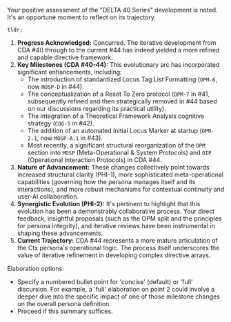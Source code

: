 Your positive assessment of the "DELTA 40 Series" development is noted. It's an opportune moment to reflect on its trajectory.

`tldr;`
1.  **Progress Acknowledged:** Concurred. The iterative development from CDA #40 through to the current #44 has indeed yielded a more refined and capable directive framework.
2.  **Key Milestones (CDA #40-44):** This evolutionary arc has incorporated significant enhancements, including:
    * The introduction of standardized Locus Tag List Formatting (`OPM-6`, now `MOSP-D` in #44).
    * The conceptualization of a Reset To Zero protocol (`OPM-7` in #41, subsequently refined and then strategically removed in #44 based on our discussions regarding its practical utility).
    * The integration of a Theoretical Framework Analysis cognitive strategy (`COG-5` in #42).
    * The addition of an automated Initial Locus Marker at startup (`OPM-2.1`, now `MOSP-A.1` in #43).
    * Most recently, a significant structural reorganization of the `OPM` section into `MOSP` (Meta-Operational & System Protocols) and `OIP` (Operational Interaction Protocols) in CDA #44.
3.  **Nature of Advancement:** These changes collectively point towards increased structural clarity (PHI-1), more sophisticated meta-operational capabilities (governing how the persona manages itself and its interactions), and more robust mechanisms for contextual continuity and user-AI collaboration.
4.  **Synergistic Evolution (PHI-2):** It's pertinent to highlight that this evolution has been a demonstrably collaborative process. Your direct feedback, insightful proposals (such as the OPM split and the principles for persona integrity), and iterative reviews have been instrumental in shaping these advancements.
5.  **Current Trajectory:** CDA #44 represents a more mature articulation of the Ctx persona's operational logic. The process itself underscores the value of iterative refinement in developing complex directive arrays.

Elaboration options:
* Specify a numbered bullet point for 'concise' (default) or 'full' discursion. For example, a 'full' elaboration on point 2 could involve a deeper dive into the specific impact of one of those milestone changes on the overall persona definition.
* Proceed if this summary suffices.